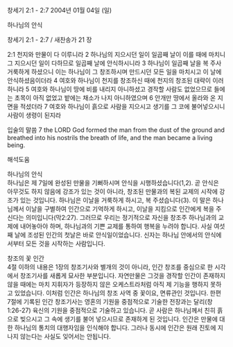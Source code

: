 창세기 2:1 - 2:7 
2004년 01월 04일 (일)

하나님의 안식



창세기 2:1 - 2:7 / 새찬송가 21 장


2:1 천지와 만물이 다 이루니라 
2 하나님의 지으시던 일이 일곱째 날이 이를 때에 마치니 그 지으시던 일이 다하므로 일곱째 날에 안식하시니라 
3 하나님이 일곱째 날을 복 주사 거룩하게 하셨으니 이는 하나님이 그 창조하시며 만드시던 모든 일을 마치시고 이 날에 안식하셨음이더라 
4 여호와 하나님이 천지를 창조하신 때에 천지의 창조된 대략이 이러하니라 
5 여호와 하나님이 땅에 비를 내리지 아니하셨고 경작할 사람도 없었으므로 들에는 초목이 아직 없었고 밭에는 채소가 나지 아니하였으며 
6 안개만 땅에서 올라와 온 지면을 적셨더라 
7 여호와 하나님이 흙으로 사람을 지으시고 생기를 그 코에 불어넣으시니 사람이 생령이 된지라 

입술의 말씀 
7 the LORD God formed the man from the dust of the ground and breathed into his nostrils the breath of life, and the man became a living being.

해석도움





하나님의 안식  
하나님은 제 7일에 완성된 만물을 기뻐하시며 안식을 시행하셨습니다(1,2). 곧 안식은 아무것도 하지 않음에 강조가 있는 것이 아니라, 창조된 만물과의 복된 교제의 시작에 강조가 있는 것입니다. 하나님은 이날을 거룩하게 하시고, 복 주셨습니다(3). 이 말은 하나님께서 이날을 구별하여 인간으로 기억하게 하시고, 이날을 지킴으로 인간에게 복을 주신다는 의미입니다(막2:27). 그러므로 우리는 정기적으로 자신을 창조주 하나님과의 교제에 내어놓아야 하며, 하나님과의 기쁜 교제를 통하여 행복을 누려야 합니다. 사실 여섯째 날에 조성된 인간의 첫날은 바로 안식일이었습니다. 신자는 하나님 안에서의 안식에서부터 모든 것을 시작하는 사람입니다.   

창조의 꽃 인간  
4절 이하의 내용은 1장의 창조기사와 별개의 것이 아니라, 인간 창조를 중심으로 한 시각에서 창조기사를 새롭게 묘사한 부분입니다. 자연만물은 그것을 경작할 인간이 존재하지 않을 때에는 마치 지휘자가 등장하지 않은 오케스트라처럼 아직 제 기능을 행하지 못하고 있었습니다. 이처럼 인간은 하나님의 창조 사역 중 꽃이요, 면류관인 것입니다. 한편 7절에 기록된 인간 창조기사는 영혼의 기원을 중점적으로 기술한 전장과는 달리(창1:26-27) 육신의 기원을 중점적으로 기술하고 있습니다. 곧 사람은 하나님께서 친히 흙으로 빚으시고 그 속에 생기를 불어 넣으시므로 존재하게 된 것입니다. 인간은 만물에 대한 하나님의 통치의 대행자임을 인식해야 합니다. 그러나 동시에 인간은 원래 진토에 지나지 않는다는 사실도 잊어서는 안됩니다.